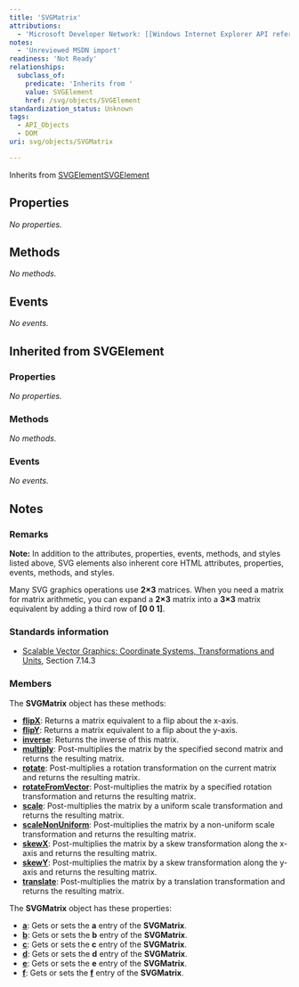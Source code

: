 ```yaml
---
title: 'SVGMatrix'
attributions:
  - 'Microsoft Developer Network: [[Windows Internet Explorer API reference](http://msdn.microsoft.com/en-us/library/ie/hh828809%28v=vs.85%29.aspx) Article]'
notes:
  - 'Unreviewed MSDN import'
readiness: 'Not Ready'
relationships:
  subclass_of:
    predicate: 'Inherits from '
    value: SVGElement
    href: /svg/objects/SVGElement
standardization_status: Unknown
tags:
  - API_Objects
  - DOM
uri: svg/objects/SVGMatrix

---
```

Inherits from [SVGElement](/svg/objects/SVGElement)[SVGElement](/svg/objects/SVGElement)

## Properties

*No properties.*

## Methods

*No methods.*

## Events

*No events.*

## Inherited from SVGElement

### Properties

*No properties.*

### Methods

*No methods.*

### Events

*No events.*

## Notes

### Remarks

**Note:** In addition to the attributes, properties, events, methods, and styles listed above, SVG elements also inherent core HTML attributes, properties, events, methods, and styles.

Many SVG graphics operations use **2×3** matrices. When you need a matrix for matrix arithmetic, you can expand a **2×3** matrix into a **3×3** matrix equivalent by adding a third row of **[0 0 1]**.

### Standards information

-   [Scalable Vector Graphics: Coordinate Systems, Transformations and Units](http://go.microsoft.com/fwlink/p/?linkid=204735), Section 7.14.3

### Members

The **SVGMatrix** object has these methods:

-   [**flipX**](/svg/methods/flipX): Returns a matrix equivalent to a flip about the x-axis.
-   [**flipY**](/svg/methods/flipY): Returns a matrix equivalent to a flip about the y-axis.
-   [**inverse**](/svg/methods/inverse): Returns the inverse of this matrix.
-   [**multiply**](/svg/methods/multiply): Post-multiplies the matrix by the specified second matrix and returns the resulting matrix.
-   [**rotate**](/svg/methods/rotate): Post-multiplies a rotation transformation on the current matrix and returns the resulting matrix.
-   [**rotateFromVector**](/svg/methods/rotateFromVector): Post-multiplies the matrix by a specified rotation transformation and returns the resulting matrix.
-   [**scale**](/svg/methods/scale): Post-multiplies the matrix by a uniform scale transformation and returns the resulting matrix.
-   [**scaleNonUniform**](/svg/methods/scaleNonUniform): Post-multiplies the matrix by a non-uniform scale transformation and returns the resulting matrix.
-   [**skewX**](/svg/methods/skewX): Post-multiplies the matrix by a skew transformation along the x-axis and returns the resulting matrix.
-   [**skewY**](/svg/methods/skewY): Post-multiplies the matrix by a skew transformation along the y-axis and returns the resulting matrix.
-   [**translate**](/svg/methods/translate): Post-multiplies the matrix by a translation transformation and returns the resulting matrix.

The **SVGMatrix** object has these properties:

-   [**a**](/svg/properties/a): Gets or sets the **a** entry of the **SVGMatrix**.
-   [**b**](/svg/properties/b): Gets or sets the **b** entry of the **SVGMatrix**.
-   [**c**](/svg/properties/c): Gets or sets the **c** entry of the **SVGMatrix**.
-   [**d**](/svg/properties/d): Gets or sets the **d** entry of the **SVGMatrix**.
-   [**e**](/svg/properties/e): Gets or sets the **e** entry of the **SVGMatrix**.
-   [**f**](/svg/properties/f): Gets or sets the [**f**](/svg/properties/f) entry of the **SVGMatrix**.
